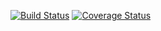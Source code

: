 [![Build 
Status](https://travis-ci.org/JoeRedskin/Very-strong-project.svg?branch=master)](https://travis-ci.org/JoeRedskin/Very-strong-project)
[![Coverage Status](https://coveralls.io/repos/github/JoeRedskin/Very-strong-project/badge.svg?branch=master)](https://coveralls.io/github/JoeRedskin/Very-strong-project?branch=master)